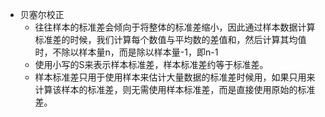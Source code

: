 * 贝塞尔校正
    - 往往样本的标准差会倾向于将整体的标准差缩小，因此通过样本数据计算标准差的时候，我们计算每个数值与平均数的差值和，然后计算其均值时，不除以样本量n，而是除以样本量-1，即n-1
    - 使用小写的S来表示样本标准差，样本标准差约等于标准差。
    - 样本标准差只用于使用样本来估计大量数据的标准差时候用，如果只用来计算该样本的标准差，则无需使用样本标准差，而是直接使用原始的标准差。